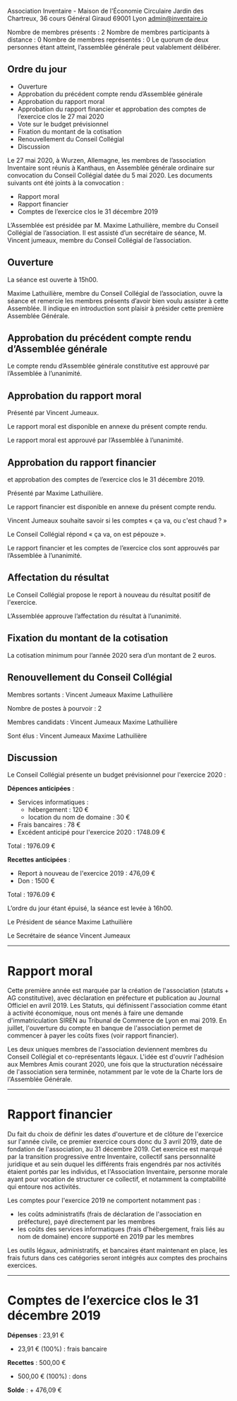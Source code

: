 <!-- LANG:FR, title="Assemblee 2020"-->	

Association Inventaire - Maison de l'Économie Circulaire
Jardin des Chartreux, 36 cours Général Giraud
69001 Lyon
admin@inventaire.io

Nombre de membres présents : 2
Nombre de membres participants à distance : 0
Nombre de membres représentés : 0
Le quorum de deux personnes étant atteint, l’assemblée générale peut valablement délibérer.

## Ordre du jour 
- Ouverture
- Approbation du précédent compte rendu d’Assemblée générale
- Approbation du rapport moral
- Approbation du rapport financier et approbation des comptes de l’exercice clos le 27 mai 2020
- Vote sur le budget prévisionnel
- Fixation du montant de la cotisation
- Renouvellement du Conseil Collégial
- Discussion

Le 27 mai 2020, à Wurzen, Allemagne, les membres de l’association Inventaire sont réunis à Kanthaus, en Assemblée générale ordinaire sur convocation du Conseil Collégial datée du 5 mai 2020. Les documents suivants ont été joints à la convocation :

- Rapport moral
- Rapport financier
- Comptes de l’exercice clos le 31 décembre 2019

L’Assemblée est présidée par M. Maxime Lathuilière, membre du Conseil Collégial de l’association. 
Il est assisté d’un secrétaire de séance, M. Vincent jumeaux, membre du Conseil Collégial de l’association.

## Ouverture

La séance est ouverte à 15h00.

Maxime Lathuilière, membre du Conseil Collégial de l’association, ouvre la séance et remercie les membres présents d’avoir bien voulu assister à cette Assemblée. Il indique en introduction sont plaisir à présider cette première Assemblée Générale.

## Approbation du précédent compte rendu d’Assemblée générale

Le compte rendu d’Assemblée générale constitutive est approuvé par l’Assemblée à l’unanimité.

## Approbation du rapport moral

Présenté par Vincent Jumeaux.

Le rapport moral est disponible en annexe du présent compte rendu.

Le rapport moral est approuvé par l’Assemblée à l’unanimité. 

## Approbation du rapport financier 

et approbation des comptes de l’exercice clos le 31 décembre 2019.

Présenté par Maxime Lathuilière.
 
Le rapport financier est disponible en annexe du présent compte rendu.

Vincent Jumeaux souhaite savoir si les comptes « ça va, ou c'est chaud ? »

Le Conseil Collégial répond « ça va, on est pépouze ».

Le rapport financier et les comptes de l’exercice clos sont approuvés par l’Assemblée à l’unanimité. 

## Affectation du résultat

Le Conseil Collégial propose le report à nouveau du résultat positif de l'exercice.

L’Assemblée approuve l’affectation du résultat à l’unanimité.


## Fixation du montant de la cotisation

La cotisation minimum pour l’année 2020 sera d’un montant de 2 euros. 

## Renouvellement du Conseil Collégial

Membres sortants : 
Vincent Jumeaux
Maxime Lathuilière

Nombre de postes à pourvoir : 2
	
Membres candidats : 
Vincent Jumeaux
Maxime Lathuilière

Sont élus :
Vincent Jumeaux
Maxime Lathuilière

## Discussion 

Le Conseil Collégial présente un budget prévisionnel pour l'exercice 2020 : 

**Dépences anticipées** :
* Services informatiques : 
  * hébergement : 120 €
  * location du nom de domaine : 30 €
* Frais bancaires : 78 €
* Excédent anticipé pour l'exercice 2020 : 1748.09 €

Total : 1976.09 €

**Recettes anticipées** : 
* Report à nouveau de l'exercice 2019 : 476,09 €
* Don : 1500 €

Total : 1976.09 €

L’ordre du jour étant épuisé, la séance est levée à 16h00.

Le Président de séance
Maxime Lathuilière

Le Secrétaire de séance
Vincent Jumeaux


---

# Rapport moral

Cette première année est marquée par la création de l'association (statuts + AG constitutive), avec déclaration en préfecture et publication au Journal Officiel en avril 2019. Les Statuts, qui définissent l'association comme étant à activité économique, nous ont menés à faire une demande d'immatriculation SIREN au Tribunal de Commerce de Lyon en mai 2019. En juillet, l'ouverture du compte en banque de l'association permet de commencer à payer les coûts fixes (voir rapport financier).

Les deux uniques membres de l'association deviennent membres du Conseil Collégial et co-représentants légaux. L'idée est d'ouvrir l'adhésion aux Membres Amis courant 2020, une fois que la structuration nécéssaire de l'association sera terminée, notamment par le vote de la Charte lors de l'Assemblée Générale.

---

# Rapport financier

Du fait du choix de définir les dates d'ouverture et de clôture de l'exercice sur l'année civile, ce premier exercice cours donc du 3 avril 2019, date de fondation de l'association, au 31 décembre 2019. Cet exercice est marqué par la transition progressive entre Inventaire, collectif sans personnalité juridique et au sein duquel les différents frais engendrés par nos activités étaient portés par les individus, et l'Association Inventaire, personne morale ayant pour vocation de structurer ce collectif, et notamment la comptabilité qui entoure nos activités.

Les comptes pour l'exercice 2019 ne comportent notamment pas : 
* les coûts administratifs (frais de déclaration de l'association en préfecture), payé directement par les membres
* les coûts des services informatiques (frais d'hébergement, frais liés au nom de domaine) encore supporté en 2019 par les membres

Les outils légaux, administratifs, et bancaires étant maintenant en place, les frais futurs dans ces catégories seront intégrés aux comptes des prochains exercices.

---

# Comptes de l’exercice clos le 31 décembre 2019

**Dépenses** :  23,91 €
  *  23,91 € (100%) : frais bancaire

**Recettes** : 500,00 €
  * 500,00 € (100%) : dons

**Solde** : + 476,09 €

 
<!-- LANG:EN, title="Assemblee 2020"-->